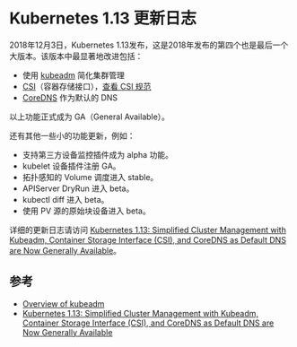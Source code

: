 # Kubernetes 1.13 更新日志

2018年12月3日，Kubernetes 1.13发布，这是2018年发布的第四个也是最后一个大版本。该版本中最显著地改进包括：

- 使用 [kubeadm](https://kubernetes.io/docs/reference/setup-tools/kubeadm/kubeadm/) 简化集群管理
- [CSI](../concepts/csi.md)（容器存储接口），[查看  CSI 规范](https://github.com/container-storage-interface/spec)
- [CoreDNS](https://github.com/coredns/coredns) 作为默认的 DNS

以上功能正式成为 GA（General Available）。

还有其他一些小的功能更新，例如：

- 支持第三方设备监控插件成为 alpha 功能。
- kubelet 设备插件注册 GA。
- 拓扑感知的 Volume 调度进入 stable。
- APIServer DryRun 进入 beta。
- kubectl diff 进入 beta。
- 使用 PV 源的原始块设备进入 beta。

详细的更新日志请访问 [Kubernetes 1.13: Simplified Cluster Management with Kubeadm, Container Storage Interface (CSI), and CoreDNS as Default DNS are Now Generally Available](https://kubernetes.io/blog/2018/12/03/kubernetes-1-13-release-announcement/)。

## 参考

- [Overview of kubeadm](https://kubernetes.io/docs/reference/setup-tools/kubeadm/kubeadm/)
- [Kubernetes 1.13: Simplified Cluster Management with Kubeadm, Container Storage Interface (CSI), and CoreDNS as Default DNS are Now Generally Available](https://kubernetes.io/blog/2018/12/03/kubernetes-1-13-release-announcement/)
